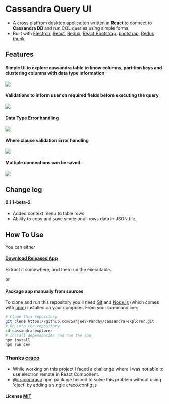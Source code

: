 # Cassandra Query UI

- A cross platfrom desktop applicaiton written in <strong>React</strong> to connect to <b>Cassandra DB</b> and run CQL queries using simple forms.
- Built with [Electron](https://github.com/atom/electron), [React](https://facebook.github.io/react/), [Redux](https://github.com/reactjs/redux), [React Bootstrap](https://react-bootstrap.github.io/), [bootstrap](https://getbootstrap.com/), [Redux thunk](https://github.com/reduxjs/redux-thunk)

## Features

<h4>Simple UI to explore cassandra table to know columns, partition keys and clustering columns with data type information</h4>
<img src="https://github.com/Sanjeev-Panday/cassandra-explorer/blob/master/screenshots/image1.png"/>
<h4>Validations to inform user on required fields before executing the query</h4>
<img src="https://github.com/Sanjeev-Panday/cassandra-explorer/blob/master/screenshots/image2.png"/>
<h4>Data Type Error handling</h4> 
<img src="https://github.com/Sanjeev-Panday/cassandra-explorer/blob/master/screenshots/image3.png"/>
<br/>
<h4>Where clause validation Error handling</h4> 
<img src="https://github.com/Sanjeev-Panday/cassandra-explorer/blob/master/screenshots/image4.png"/>
<br/>
<h4>Multiple connections can be saved.</h4> 
<img src="https://github.com/Sanjeev-Panday/cassandra-explorer/blob/master/screenshots/image5.png"/>

## Change log 
#### 0.1.1-beta-2
- Added context menu to table rows
- Ability to copy and save single or all rows data in JSON file.

## How To Use

You can either

#### [Download Released App](https://github.com/Sanjeev-Panday/cassandra-explorer/releases)

Extract it somewhere, and then run the executable.

or

#### Package app manually from sources

To clone and run this repository you'll need [Git](https://git-scm.com) and [Node.js](https://nodejs.org/en/download/) (which comes with [npm](https://www.npmjs.com/)) installed on your computer. From your command line:

```bash
# Clone this repository
git clone https://github.com/Sanjeev-Panday/cassandra-explorer.git
# Go into the repository
cd cassandra-explorer
# Install dependencies and run the app
npm install
npm run dev

```
### Thanks [craco](https://github.com/gsoft-inc/craco)
- While working on this project I faced a challenge where I was not able to use electron remote in React Component. 
- [@craco/craco](https://www.npmjs.com/package/@craco/craco) npm package helped to solve this problem without using 'eject' by adding a single craco.config.js


#### License [MIT](LICENSE)
